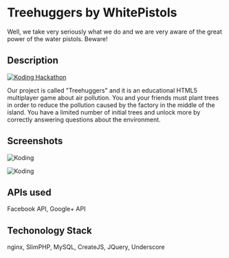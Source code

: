 # Treehuggers by WhitePistols

Well, we take very seriously what we do and we are very aware of the great power of the water pistols. Beware!

## Description

[![Koding Hackathon](https://raw.githubusercontent.com/koding/hackathon.submit/master/images/badge.png)](https://koding.com/Hackathon)

Our project is called "Treehuggers" and it is an educational HTML5 multiplayer game about air pollution. You and your friends must plant trees in order to reduce the pollution caused by the factory in the middle of the island. You have a limited number of initial trees and unlock more by correctly answering questions about the environment.

## Screenshots

![Koding](http://i.imgur.com/mdgjcoy.png)

![Koding](http://i.imgur.com/7ovMYKB.png)

## APIs used

Facebook API, Google+ API

## Techonology Stack

nginx, SlimPHP, MySQL, CreateJS, JQuery, Underscore
